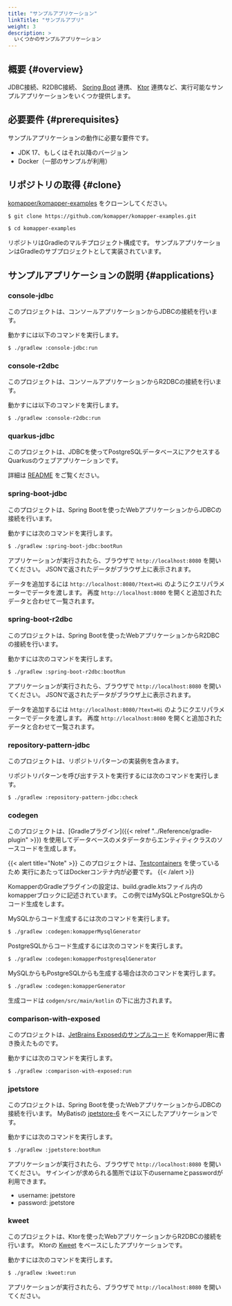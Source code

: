 ```yaml
---
title: "サンプルアプリケーション"
linkTitle: "サンプルアプリ"
weight: 3
description: >
  いくつかのサンプルアプリケーション
---
```


## 概要 {#overview}

JDBC接続、R2DBC接続、
[Spring Boot](https://spring.io/projects/spring-boot) 連携、
[Ktor](https://ktor.io/) 連携など、実行可能なサンプルアプリケーションをいくつか提供します。

## 必要要件 {#prerequisites}

サンプルアプリケーションの動作に必要な要件です。

- JDK 17、もしくはそれ以降のバージョン
- Docker（一部のサンプルが利用）

## リポジトリの取得 {#clone}

[komapper/komapper-examples](https://github.com/komapper/komapper-examples)
をクローンしてください。

```sh
$ git clone https://github.com/komapper/komapper-examples.git
```

```sh
$ cd komapper-examples
```

リポジトリはGradleのマルチプロジェクト構成です。
サンプルアプリケーションはGradleのサブプロジェクトとして実装されています。

## サンプルアプリケーションの説明 {#applications}

### console-jdbc

このプロジェクトは、コンソールアプリケーションからJDBCの接続を行います。

動かすには以下のコマンドを実行します。

```sh
$ ./gradlew :console-jdbc:run
```

### console-r2dbc

このプロジェクトは、コンソールアプリケーションからR2DBCの接続を行います。

動かすには以下のコマンドを実行します。

```sh
$ ./gradlew :console-r2dbc:run
```

### quarkus-jdbc

このプロジェクトは、JDBCを使ってPostgreSQLデータベースにアクセスするQuarkusのウェブアプリケーションです。

詳細は [README](https://github.com/komapper/komapper-examples/blob/main/quarkus-jdbc/README.md) をご覧ください。

### spring-boot-jdbc

このプロジェクトは、Spring Bootを使ったWebアプリケーションからJDBCの接続を行います。

動かすには次のコマンドを実行します。

```sh
$ ./gradlew :spring-boot-jdbc:bootRun
```

アプリケーションが実行されたら、ブラウザで `http://localhost:8080` を開いてください。
JSONで返されたデータがブラウザ上に表示されます。

データを追加するには `http://localhost:8080/?text=Hi` のようにクエリパラメーターでデータを渡します。
再度 `http://localhost:8080` を開くと追加されたデータと合わせて一覧されます。

### spring-boot-r2dbc

このプロジェクトは、Spring Bootを使ったWebアプリケーションからR2DBCの接続を行います。

動かすには次のコマンドを実行します。

```sh
$ ./gradlew :spring-boot-r2dbc:bootRun
```

アプリケーションが実行されたら、ブラウザで `http://localhost:8080` を開いてください。
JSONで返されたデータがブラウザ上に表示されます。

データを追加するには `http://localhost:8080/?text=Hi` のようにクエリパラメーターでデータを渡します。
再度 `http://localhost:8080` を開くと追加されたデータと合わせて一覧されます。

### repository-pattern-jdbc

このプロジェクトは、リポジトリパターンの実装例を含みます。

リポジトリパターンを呼び出すテストを実行するには次のコマンドを実行します。

```sh
$ ./gradlew :repository-pattern-jdbc:check
```

### codegen

このプロジェクトは、[Gradleプラグイン]({{< relref "../Reference/gradle-plugin" >}})
を使用してデータベースのメタデータからエンティティクラスのソースコードを生成します。

{{< alert title="Note" >}}
このプロジェクトは、[Testcontainers](https://www.testcontainers.org/) を使っているため
実行にあたってはDockerコンテナ内が必要です。
{{< /alert >}}

KomapperのGradleプラグインの設定は、build.gradle.ktsファイル内のkomapperブロックに記述されています。
この例ではMySQLとPostgreSQLからコード生成をします。

MySQLからコード生成するには次のコマンドを実行します。

```sh
$ ./gradlew :codegen:komapperMysqlGenerator
```

PostgreSQLからコード生成するには次のコマンドを実行します。

```sh
$ ./gradlew :codegen:komapperPostgresqlGenerator
```

MySQLからもPostgreSQLからも生成する場合は次のコマンドを実行します。

```sh
$ ./gradlew :codegen:komapperGenerator
```

生成コードは `codgen/src/main/kotlin` の下に出力されます。

### comparison-with-exposed

このプロジェクトは、[JetBrains Exposedのサンプルコード](https://github.com/JetBrains/Exposed#sql-dsl)
をKomapper用に書き換えたものです。

動かすには次のコマンドを実行します。

```sh
$ ./gradlew :comparison-with-exposed:run
```

### jpetstore

このプロジェクトは、Spring Bootを使ったWebアプリケーションからJDBCの接続を行います。
MyBatisの [jpetstore-6](https://github.com/mybatis/jpetstore-6) をベースにしたアプリケーションです。

動かすには次のコマンドを実行します。

```sh
$ ./gradlew :jpetstore:bootRun
```

アプリケーションが実行されたら、ブラウザで `http://localhost:8080` を開いてください。
サインインが求められる箇所では以下のusernameとpasswordが利用できます。

- username: jpetstore
- password: jpetstore

### kweet

このプロジェクトは、Ktorを使ったWebアプリケーションからR2DBCの接続を行います。
Ktorの [Kweet](https://github.com/ktorio/ktor-samples/tree/main/kweet) をベースにしたアプリケーションです。

動かすには次のコマンドを実行します。

```sh
$ ./gradlew :kweet:run
```

アプリケーションが実行されたら、ブラウザで `http://localhost:8080` を開いてください。
